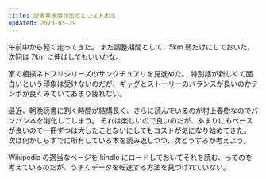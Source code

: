```yaml
---
title: 読書量速度が出るとコスト出る
updated: 2023-05-29
---
```


午前中から軽く走ってきた。
まだ調整期間として、5km 弱だけにしておいた。
次回は 7km に伸ばしてもいいかな。

家で相撲ネトフリシリーズのサンクチュアリを見進めた。
特別話が新しくて面白いという印象は受けないのだが、ギャグとストーリーのバランスが良いのかテンポが良くみていてあまり疲れない。

最近、朝晩読書に割く時間が結構長く、さらに読んでいるのが村上春樹なのでバンバン本を消化してしまう。
それは楽しいので良いのだが、あまりにもペースが良いので一冊ずつは大したことないにしてもコストが気になり始めてきた。
次は何かしらすでに所有している本を読み返しつつ、次どうするか考えよう。

Wikipedia の適当なページを kindle にロードしておいてそれを読む、ってのを考えているのだが、うまくデータを転送する方法を見つけれていない。
